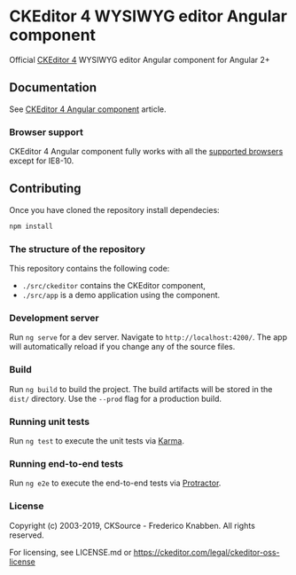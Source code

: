 # CKEditor 4 WYSIWYG editor Angular component

Official [CKEditor 4](https://ckeditor.com/ckeditor-4/) WYSIWYG editor Angular component for Angular 2+

## Documentation

See [CKEditor 4 Angular component](https://ckeditor.com/docs/ckeditor4/latest/guide/dev_angular.html) article.

### Browser support

CKEditor 4 Angular component fully works with all the [supported browsers](https://ckeditor.com/docs/ckeditor4/latest/guide/dev_browsers.html#officially-supported-browsers) except for IE8-10.

## Contributing

Once you have cloned the repository install dependecies:

```bash
npm install
```

### The structure of the repository

This repository contains the following code:

* `./src/ckeditor` contains the CKEditor component,
* `./src/app` is a demo application using the component.

### Development server

Run `ng serve` for a dev server. Navigate to `http://localhost:4200/`. The app will automatically reload if you change any of the source files.

### Build

Run `ng build` to build the project. The build artifacts will be stored in the `dist/` directory. Use the `--prod` flag for a production build.

### Running unit tests

Run `ng test` to execute the unit tests via [Karma](https://karma-runner.github.io).

### Running end-to-end tests

Run `ng e2e` to execute the end-to-end tests via [Protractor](http://www.protractortest.org/).

### License

Copyright (c) 2003-2019, CKSource - Frederico Knabben. All rights reserved.

For licensing, see LICENSE.md or https://ckeditor.com/legal/ckeditor-oss-license
